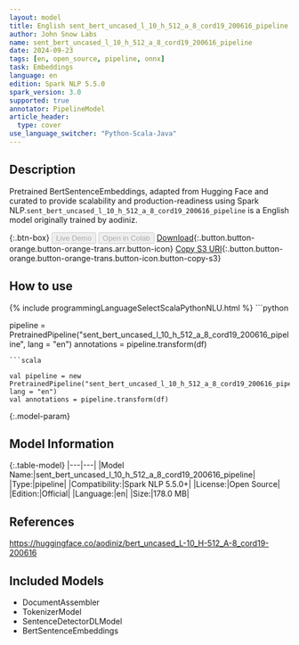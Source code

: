 ```yaml
---
layout: model
title: English sent_bert_uncased_l_10_h_512_a_8_cord19_200616_pipeline pipeline BertSentenceEmbeddings from aodiniz
author: John Snow Labs
name: sent_bert_uncased_l_10_h_512_a_8_cord19_200616_pipeline
date: 2024-09-23
tags: [en, open_source, pipeline, onnx]
task: Embeddings
language: en
edition: Spark NLP 5.5.0
spark_version: 3.0
supported: true
annotator: PipelineModel
article_header:
  type: cover
use_language_switcher: "Python-Scala-Java"
---
```


## Description

Pretrained BertSentenceEmbeddings, adapted from Hugging Face and curated to provide scalability and production-readiness using Spark NLP.`sent_bert_uncased_l_10_h_512_a_8_cord19_200616_pipeline` is a English model originally trained by aodiniz.

{:.btn-box}
<button class="button button-orange" disabled>Live Demo</button>
<button class="button button-orange" disabled>Open in Colab</button>
[Download](https://s3.amazonaws.com/auxdata.johnsnowlabs.com/public/models/sent_bert_uncased_l_10_h_512_a_8_cord19_200616_pipeline_en_5.5.0_3.0_1727102084641.zip){:.button.button-orange.button-orange-trans.arr.button-icon}
[Copy S3 URI](s3://auxdata.johnsnowlabs.com/public/models/sent_bert_uncased_l_10_h_512_a_8_cord19_200616_pipeline_en_5.5.0_3.0_1727102084641.zip){:.button.button-orange.button-orange-trans.button-icon.button-copy-s3}

## How to use



<div class="tabs-box" markdown="1">
{% include programmingLanguageSelectScalaPythonNLU.html %}
```python

pipeline = PretrainedPipeline("sent_bert_uncased_l_10_h_512_a_8_cord19_200616_pipeline", lang = "en")
annotations =  pipeline.transform(df)   

```
```scala

val pipeline = new PretrainedPipeline("sent_bert_uncased_l_10_h_512_a_8_cord19_200616_pipeline", lang = "en")
val annotations = pipeline.transform(df)

```
</div>

{:.model-param}
## Model Information

{:.table-model}
|---|---|
|Model Name:|sent_bert_uncased_l_10_h_512_a_8_cord19_200616_pipeline|
|Type:|pipeline|
|Compatibility:|Spark NLP 5.5.0+|
|License:|Open Source|
|Edition:|Official|
|Language:|en|
|Size:|178.0 MB|

## References

https://huggingface.co/aodiniz/bert_uncased_L-10_H-512_A-8_cord19-200616

## Included Models

- DocumentAssembler
- TokenizerModel
- SentenceDetectorDLModel
- BertSentenceEmbeddings